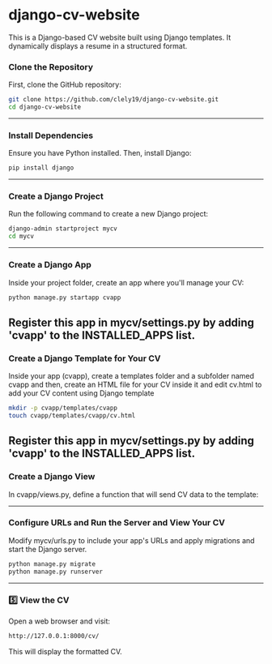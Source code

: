 # django-cv-website

This is a Django-based CV website built using Django templates. It dynamically displays a resume in a structured format.


### Clone the Repository
First, clone the GitHub repository:

```bash
git clone https://github.com/clely19/django-cv-website.git
cd django-cv-website
```

---

### Install Dependencies
Ensure you have Python installed. Then, install Django:

```bash
pip install django
```

---
### Create a Django Project
Run the following command to create a new Django project:

```bash
django-admin startproject mycv
cd mycv
```

---
###  Create a Django App
Inside your project folder, create an app where you'll manage your CV:

```bash
python manage.py startapp cvapp
```

Register this app in mycv/settings.py by adding 'cvapp' to the INSTALLED_APPS list.
---
###  Create a Django Template for Your CV
Inside your app (cvapp), create a templates folder and a subfolder named cvapp and then, create an HTML file for your CV inside it and edit cv.html to add your CV content using Django template
```bash
mkdir -p cvapp/templates/cvapp
touch cvapp/templates/cvapp/cv.html
```

Register this app in mycv/settings.py by adding 'cvapp' to the INSTALLED_APPS list.
---
###  Create a Django View
In cvapp/views.py, define a function that will send CV data to the template:

---
###  Configure URLs and Run the Server and View Your CV
Modify mycv/urls.py to include your app's URLs and apply migrations and start the Django server.
```bash
python manage.py migrate
python manage.py runserver
```

---

### 5️⃣ View the CV
Open a web browser and visit:

```bash
http://127.0.0.1:8000/cv/
```

This will display the formatted CV.
